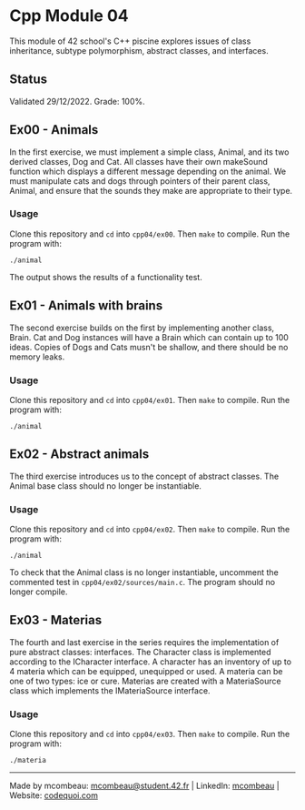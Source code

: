 # Cpp Module 04

This module of 42 school's C++ piscine explores issues of class inheritance, subtype polymorphism, abstract classes, and interfaces.

## Status
Validated 29/12/2022. Grade: 100%.

## Ex00 - Animals
In the first exercise, we must implement a simple class, Animal, and its two derived classes, Dog and Cat. All classes have their own makeSound function which displays a different message depending on the animal. We must manipulate cats and dogs through pointers of their parent class, Animal, and ensure that the sounds they make are appropriate to their type. 

### Usage
Clone this repository and `cd` into `cpp04/ex00`. Then `make` to compile. Run the program with:

```
./animal
```
The output shows the results of a functionality test.

## Ex01 - Animals with brains
The second exercise builds on the first by implementing another class, Brain. Cat and Dog instances will have a Brain which can contain up to 100 ideas. Copies of Dogs and Cats musn't be shallow, and there should be no memory leaks. 

### Usage
Clone this repository and `cd` into `cpp04/ex01`. Then `make` to compile. Run the program with:

```
./animal
```

## Ex02 - Abstract animals
The third exercise introduces us to the concept of abstract classes. The Animal base class should no longer be instantiable.

### Usage
Clone this repository and `cd` into `cpp04/ex02`. Then `make` to compile. Run the program with:

```
./animal
```
To check that the Animal class is no longer instantiable, uncomment the commented test in `cpp04/ex02/sources/main.c`. The program should no longer compile.

## Ex03 - Materias
The fourth and last exercise in the series requires the implementation of pure abstract classes: interfaces. The Character class is implemented according to the ICharacter interface. A character has an inventory of up to 4 materia which can be equipped, unequipped or used. A materia can be one of two types: ice or cure. Materias are created with a MateriaSource class which implements the IMateriaSource interface.

### Usage
Clone this repository and `cd` into `cpp04/ex03`. Then `make` to compile. Run the program with:

```
./materia
```

---
Made by mcombeau: mcombeau@student.42.fr | LinkedIn: [mcombeau](https://www.linkedin.com/in/mia-combeau-86653420b/) | Website: [codequoi.com](https://www.codequoi.com)
